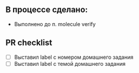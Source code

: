 ## В процессе сделано:
 - Выполнено до п. molecule verify
 


## PR checklist
 - [ ] Выставил label с номером домашнего задания
 - [ ] Выставил label с темой домашнего задания

